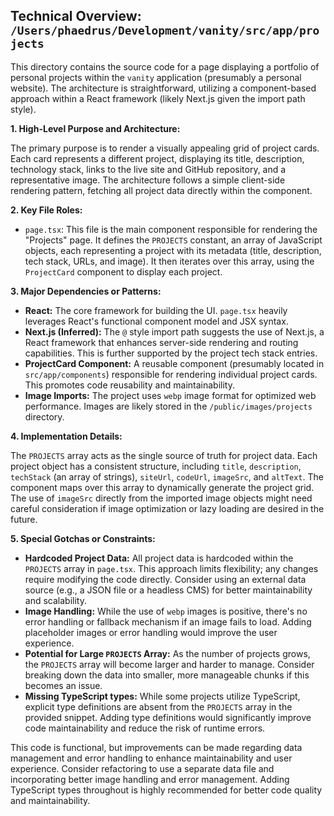 ## Technical Overview: `/Users/phaedrus/Development/vanity/src/app/projects`

This directory contains the source code for a page displaying a portfolio of personal projects within the `vanity` application (presumably a personal website).  The architecture is straightforward, utilizing a component-based approach within a React framework (likely Next.js given the import path style).

**1. High-Level Purpose and Architecture:**

The primary purpose is to render a visually appealing grid of project cards. Each card represents a different project, displaying its title, description, technology stack, links to the live site and GitHub repository, and a representative image.  The architecture follows a simple client-side rendering pattern, fetching all project data directly within the component.

**2. Key File Roles:**

* `page.tsx`: This file is the main component responsible for rendering the "Projects" page. It defines the `PROJECTS` constant, an array of JavaScript objects, each representing a project with its metadata (title, description, tech stack, URLs, and image).  It then iterates over this array, using the `ProjectCard` component to display each project.

**3. Major Dependencies or Patterns:**

* **React:** The core framework for building the UI.  `page.tsx` heavily leverages React's functional component model and JSX syntax.
* **Next.js (Inferred):**  The `@` style import path suggests the use of Next.js, a React framework that enhances server-side rendering and routing capabilities.  This is further supported by the project tech stack entries.
* **ProjectCard Component:** A reusable component (presumably located in `src/app/components`) responsible for rendering individual project cards.  This promotes code reusability and maintainability.
* **Image Imports:** The project uses `webp` image format for optimized web performance. Images are likely stored in the `/public/images/projects` directory.

**4. Implementation Details:**

The `PROJECTS` array acts as the single source of truth for project data.  Each project object has a consistent structure, including `title`, `description`, `techStack` (an array of strings), `siteUrl`, `codeUrl`, `imageSrc`, and `altText`.  The component maps over this array to dynamically generate the project grid.  The use of `imageSrc` directly from the imported image objects might need careful consideration if image optimization or lazy loading are desired in the future.

**5. Special Gotchas or Constraints:**

* **Hardcoded Project Data:** All project data is hardcoded within the `PROJECTS` array in `page.tsx`. This approach limits flexibility; any changes require modifying the code directly.  Consider using an external data source (e.g., a JSON file or a headless CMS) for better maintainability and scalability.
* **Image Handling:** While the use of `webp` images is positive, there's no error handling or fallback mechanism if an image fails to load.  Adding placeholder images or error handling would improve the user experience.
* **Potential for Large `PROJECTS` Array:**  As the number of projects grows, the `PROJECTS` array will become larger and harder to manage.  Consider breaking down the data into smaller, more manageable chunks if this becomes an issue.
* **Missing TypeScript types:** While some projects utilize TypeScript, explicit type definitions are absent from the `PROJECTS` array in the provided snippet. Adding type definitions would significantly improve code maintainability and reduce the risk of runtime errors.


This code is functional, but improvements can be made regarding data management and error handling to enhance maintainability and user experience.  Consider refactoring to use a separate data file and incorporating better image handling and error management.  Adding TypeScript types throughout is highly recommended for better code quality and maintainability.
